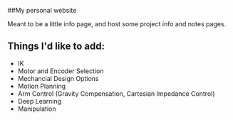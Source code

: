 ##My personal website

Meant to be a little info page, and host some project info and notes pages.

## Things I'd like to add:

* IK
* Motor and Encoder Selection
* Mechancial Design Options
* Motion Planning
* Arm Control (Gravity Compensation, Cartesian Impedance Control)
* Deep Learning
* Manipulation